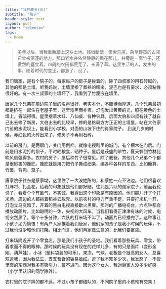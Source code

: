 ```yaml
---
title: "我的故乡(三)"
subtitle: "院子"
header-style: text
layout: post
author: "tokenian"
tags:
  - home
---
```


> 多年以后，当我重新踏上这块土地。残垣断壁，萧索荒凉，杂草野蛮的占领它曾被驱逐的地方。那口老水井依然静静的呆在那儿，井旁是一窝竹子，还傲然的矗立着。四周的农田都荒芜了，长满了草。这里生活的人，发生的事，随着时代的变迁，都忘了、没了。

我们唐家，是有个院子的。每家每户的房子是挨着的，除了四叔家的用石砖砌的，其他的都是土墙。听我妈说，土墙里掺了煮熟的糯米，泥巴也是有要求，必须粘性很好的。有一次三叔家的土墙坏了，我看到了竹篾嵌在墙里。

唐家几个兄弟在周边院子里的名声很好，老实本分，不赌博而厚道。几个兄弟最初都是挤在一起住在老屋子里，这里漆黑而朴素。灯泡发出黄黄的光，照在黄色的土墙上，昏暗得很。屋里摆着水缸、八仙桌、各种农具。后面大伯和四叔有钱了就自己出去修了新房，大伯出去的比较早，修的是格局方方正正的土墙屋。站在大伯家门前的水泥坝上，能看到小学校，对面的山坡下住的肖家院子。 到我几岁的时候，赤红色的火砖出来了，修房子不再用石砖。

以前的房门，是两扇门，关门用倒栓。就像电视剧里的城门，有个横木在门后。门前是用水泥打的坝子，平时晒粮食，晒种子。屋后是茂盛的翠竹，夏天躲到竹林比吹风扇强得多。农村的房子，屋后种竹子很常见。除了我爸，其他几个兄弟个个都是很厉害的篾匠。篾匠就是用刀把竹子撕成细条，编各种各样的东西，比如簸箕、竹篓、背篼、笼子。

唐家院子往东是蔡家坳，这里住了一大波姓陈的，和蔡姓一点不沾边。他们很喜欢打麻将、扎金花，给我的印象就是他们都好赌。往北是六队的谢家院子，前面我也说了，看着个个有匪气，不实诚。我得出这个印象是有原因的。他们那儿开了个打米场，周边的人都挑着稻谷去脱壳。以前农村的电力严重不足，只要打米机一开，灯泡立马变暗了，开着的黑白电视直接歇火黑屏。那时的广播电视台，六点钟都会播放动画片。比如聪明的一休，央视的大风车。当我们看得正津津有味的时候，电视突然黑了。等个十多分钟，六队的打米场不叫了，动画片已经播完了。这种事让小孩子尤为愤恨！有两户人家挨着我们唐家，他们家的孩子是我小时候的玩伴，不过我也没少和他们打架。相比而言，他们两家做生意的，比我们要富些。

打米场附近开了个零食店，那是我们小孩子的圣地。我们看着那些玩具、零食，带着求而不得的眼神。那时候的玩具没有现在的花样儿多，有的只是画片（变形金刚、葫芦娃），小冰（塑料袋装的可乐），果冻，气球。老板是个挺高的女人，总喜欢逗我，因为我怯生，支支吾吾的容易脸红。逗了我不知多少次，我发怒了，不管里面的东西对我多有吸引力，誓不进门。因为这个女人，我对谢家人没多少好感（小学里认识的同学除外）。

农村里的院子隔的都不远，不过小孩子都结队的，不同院子里的小孩难有交集！

